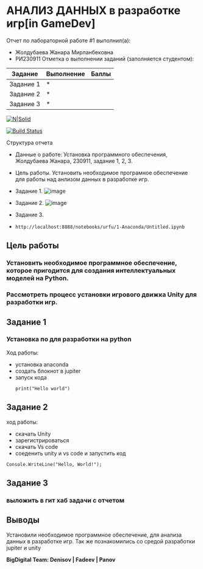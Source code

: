 # АНАЛИЗ ДАННЫХ в разработке игр[in GameDev]
Отчет по лабораторной работе #1 выполнил(а):
- Жолдубаева Жанара Мирланбековна
- РИ230911
Отметка о выполнении заданий (заполняется студентом):

| Задание | Выполнение | Баллы |
| ------ | ------ | ------ |
| Задание 1 | * |   |
| Задание 2 | * |   |
| Задание 3 | * |   |


 
[![N|Solid](https://cldup.com/dTxpPi9lDf.thumb.png)](https://nodesource.com/products/nsolid)

[![Build Status](https://travis-ci.org/joemccann/dillinger.svg?branch=master)](https://travis-ci.org/joemccann/dillinger)

Структура отчета

- Данные о работе: Установка программного обеспечения, Жолдубаева Жанара, 230911, задание 1, 2, 3.
- Цель работы. Установить необходимое програмное обеспечение для работы над анлизом данных в разработке игр.
- Задание 1.
![image](https://github.com/user-attachments/assets/46c4003b-02a6-46cb-b379-4f0bfdc906f7)

- Задание 2.
![image](https://github.com/user-attachments/assets/425efab2-e501-43a6-84ea-e26f77f7e78e)

- Задание 3.
- ```http://localhost:8888/notebooks/urfu/1-Anaconda/Untitled.ipynb```


## Цель работы
### Установить необходимое программное обеспечение, которое пригодится для создания интеллектуальных моделей на Python. 
### Рассмотреть процесс установки игрового движка Unity для разработки игр.


## Задание 1
### Установка по для разработки на python
Ход работы:
- установка anaconda
- создать блокнот в jupiter
- запуск кода
  ```
  print("Hello world")
  ```

## Задание 2
ход работы:
- скачать Unity
- зарегистрироваться
- скачать Vs code
- соеденить unity и vs code
  и запустить код 
```
Console.WriteLine("Hello, World!");
```



## Задание 3
### выложить в гит хаб задачи с отчетом



## Выводы
Установили необходимое программное обеспечение, для анализа данных в разработке игр. Так же познакомились со средой разработки jupiter и unity


**BigDigital Team: Denisov | Fadeev | Panov**
